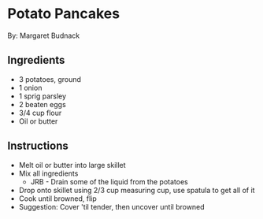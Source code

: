 # Potato Pancakes
By: Margaret Budnack

## Ingredients
- 3 potatoes, ground
- 1 onion
- 1 sprig parsley
- 2 beaten eggs
- 3/4 cup flour
- Oil or butter

## Instructions
- Melt oil or butter into large skillet
- Mix all ingredients
  - JRB - Drain some of the liquid from the potatoes
- Drop onto skillet using 2/3 cup measuring cup, use spatula to get all of it
- Cook until browned, flip
- Suggestion:  Cover 'til tender, then uncover until browned

